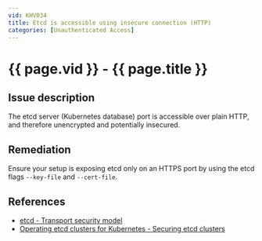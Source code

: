```yaml
---
vid: KHV034
title: Etcd is accessible using insecure connection (HTTP)
categories: [Unauthenticated Access]
---
```


# {{ page.vid }} - {{ page.title }}

## Issue description

The etcd server (Kubernetes database) port is accessible over plain HTTP, and therefore unencrypted and potentially insecured.

## Remediation

Ensure your setup is exposing etcd only on an HTTPS port by using the etcd flags `--key-file` and `--cert-file`.

## References

- [etcd - Transport security model](https://etcd.io/docs/v3.4.0/op-guide/security/)
- [Operating etcd clusters for Kubernetes - Securing etcd clusters](https://kubernetes.io/docs/tasks/administer-cluster/configure-upgrade-etcd/#securing-etcd-clusters)
